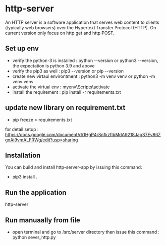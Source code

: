 

# http-server

An HTTP server is a software application that serves web content to clients (typically web browsers) over the Hypertext Transfer Protocol (HTTP).
On current version only focus on http get and http POST.

## Set up env

- verify the python-3 is installed : python --version or python3 --version,  the expectation is python 3.9 and above
- verify the pip3 as well : pip3 --version or pip --version
- create new virtaul environtment : python3 -m venv venv  or python -m venv venv
- activate the virtual env : myenv\Scripts\activate
- install the requirement : pip install -r requirements.txt

## update new library on requirement.txt
- pip freeze > requirements.txt

for detail setup : https://docs.google.com/document/d/1HgP4rSnfkzfIbMdA9218JagS7Ey86ZgnAi9vmALFRWg/edit?usp=sharing

## Installation

You can build and install http-server-app by issuing this command: 
- pip3 install .

## Run the application
http-server

## Run manuaally from file
- open terminal and go to /src/server directory then issue this command : python sever_http.py